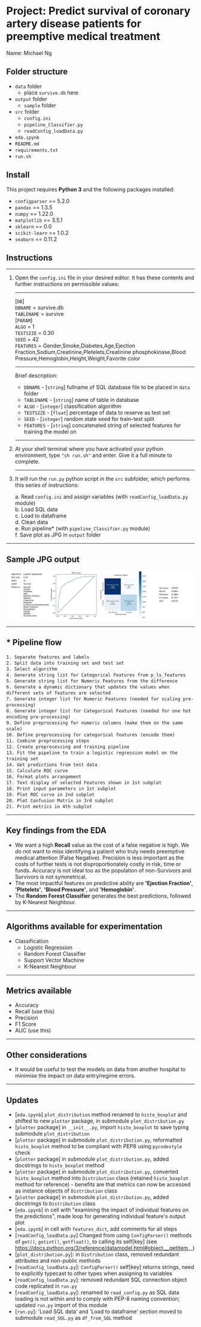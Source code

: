 # Project: Predict survival of coronary artery disease patients for preemptive medical treatment

Name: Michael Ng  

## Folder structure  
- `data` folder
  - place `survive.db` here
- `output` folder
  - `sample` folder
- `src` folder
  - `config.ini`
  - `pipeline_Classifier.py`
  - `readConfig_loadData.py`
- `eda.ipynb`
- `README.md`
- `requirements.txt`
- `run.sh`

## Install

This project requires **Python 3** and the following packages installed:

- `configparser` == 5.2.0
- `pandas` == 1.3.5
- `numpy` == 1.22.0
- `matplotlib` == 3.5.1
- `sklearn` == 0.0
- `scikit-learn` == 1.0.2
- `seaborn` == 0.11.2

## Instructions
***
1. Open the `config.ini` file in your desired editor. It has these contents and further instructions on permissible values:
    ***
   [`DB`]  
   `DBNAME` = survive.db  
   `TABLENAME` = survive  
   [`PARAM`]  
   `ALGO` = 1  
   `TESTSIZE` = 0.30  
   `SEED` = 42  
   `FEATURES` = Gender,Smoke,Diabetes,Age,Ejection Fraction,Sodium,Creatinine,Pletelets,Creatinine phosphokinase,Blood Pressure,Hemoglobin,Height,Weight,Favorite color
    ***
    Brief description:  
    * `DBNAME` - [`string`] fullname of SQL database file to be placed in `data` folder  
    * `TABLENAME` - [`string`] name of table in database  
    * `ALGO` - [`integer`] classification algorithm  
    * `TESTSIZE` - [`float`] percentage of data to reserve as test set  
    * `SEED` - [`integer`] random state seed for train-test split  
    * `FEATURES` - [`string`] concatenated string of selected features for training the model on
    ***
2. At your shell terminal where you have activated your python environment, type `"sh run.sh"` and enter. Give it a full minute to complete.  
    ***
3. It will run the `run.py` python script in the `src` subfolder, which performs this series of instructions:

    a. Read `config.ini` and assign variables (with `readConfig_loadData.py` module)  
    b. Load SQL data  
    c. Load to dataframe  
    d. Clean data  
    e. Run pipeline* (with `pipeline_Classifier.py` module)  
    f. Save plot as JPG in `output` folder

***
## Sample JPG output
![](./output/sample/sample.jpg)
***
## * Pipeline flow
    1. Separate features and labels
    2. Split data into training set and test set
    3. Select algorithm
    4. Generate string list for Categorical Features from p_ls_features
    5. Generate string list for Numeric Features from the difference
    6. Generate a dynamic dictionary that updates the values when different sets of features are selected
    7. Generate integer list for Numeric Features (needed for scaling pre-processing)
    8. Generate integer list for Categorical Features (needed for one hot encoding pre-processing)
    9. Define preprocessing for numeric columns (make them on the same scale)
    10. Define preprocessing for categorical features (encode them)
    11. Combine preprocessing steps
    12. Create preprocessing and training pipeline
    13. Fit the pipeline to train a logistic regression model on the training set
    14. Get predictions from test data
    15. Calculate ROC curve
    16. Format plots arrangement
    17. Text display of selected Features shown in 1st subplot
    18. Print input parameters in 1st subplot
    19. Plot ROC curve in 2nd subplot
    20. Plot Confusion Matrix in 3rd subplot
    21. Print metrics in 4th subplot
***
## Key findings from the EDA
* We want a high **Recall** value as the cost of a false negative is high. We do not want to miss identifying a patient who truly needs preemptive medical attention (False Negative). Precision is less important as the costs of further tests is not disproportionately costly in risk, time or funds. Accuracy is not ideal too as the population of non-Survivors and Survivors is not symmetrical.
* The most impactful features on predictive ability are **'Ejection Fraction'**, **'Pletelets'**, **'Blood Pressure'**, and **'Hemoglobin'**.
* The **Random Forest Classifier** generates the best predictions, followed by K-Nearest Neighbour.
***
## Algorithms available for experimentation
* Classification
  * Logistic Regression
  * Random Forest Classifier
  * Support Vector Machine
  * K-Nearest Neighbour
***
## Metrics available  
* Accuracy
* Recall (use this)
* Precision
* F1 Score
* AUC (use this)
***
## Other considerations
* It would be useful to test the models on data from another hospital to minimise the impact on data entry/regime errors. 
***
## Updates
* [`eda.ipynb`] `plot_distribution` method renamed to `histo_boxplot` and shifted to new `plotter` package, in submodule `plot_distribution.py`
* [`plotter` package] in `__init__.py`, import `histo_boxplot` to save typing submodule `plot_distribution`
* [`plotter` package] in submodule `plot_distribution.py`, reformatted `histo_boxplot` method to be compliant with PEP8 using `pycodestyle` check
* [`plotter` package] in submodule `plot_distribution.py`, added docstrings to `histo_boxplot` method
* [`plotter` package] in submodule `plot_distribution.py`, converted `histo_boxplot` method into `Distribution` class (retained `histo_boxplot` method for reference) - benefits are that metrics can now be accessed as instance objects of `Distribution` class
* [`plotter` package] in submodule `plot_distribution.py`, added docstrings to `Distribution` class
* [`eda.ipynb`] in cell with "examining the impact of individual features on the predictions", made loop for generating individual feature's output plot
* [`eda.ipynb`] in cell with `features_dict`, add comments for all steps
* [`readConfig_loadData.py`] Changed from using `ConfigParser()` methods of `get()`, `getint()`, `getfloat()`, to calling its self[key] (see https://docs.python.org/3/reference/datamodel.html#object.__getitem__)
* [`plot_distribution.py`]: in `Distribution` class, removed redundant attributes and non-public methods
* [`readConfig_loadData.py`]: `ConfigParser()` self[key] returns strings, need to explicitly typecast to other types when assigning to variables
* [`readConfig_loadData.py`]: removed redundant SQL connection object code replicated in `run.py`
* [`readConfig_loadData.py`]: renamed to `read_config.py` as SQL data loading is not within and to comply with PEP-8 naming convention; updated `run.py` import of this module
* [`run.py`]: 'Load SQL data' and 'Load to dataframe' section moved to submodule `read_SQL.py` as `df_from_SQL` method